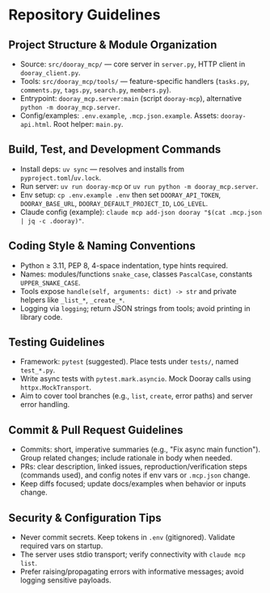 # Repository Guidelines

## Project Structure & Module Organization
- Source: `src/dooray_mcp/` — core server in `server.py`, HTTP client in `dooray_client.py`.
- Tools: `src/dooray_mcp/tools/` — feature-specific handlers (`tasks.py`, `comments.py`, `tags.py`, `search.py`, `members.py`).
- Entrypoint: `dooray_mcp.server:main` (script `dooray-mcp`), alternative `python -m dooray_mcp.server`.
- Config/examples: `.env.example`, `.mcp.json.example`. Assets: `dooray-api.html`. Root helper: `main.py`.

## Build, Test, and Development Commands
- Install deps: `uv sync` — resolves and installs from `pyproject.toml`/`uv.lock`.
- Run server: `uv run dooray-mcp` or `uv run python -m dooray_mcp.server`.
- Env setup: `cp .env.example .env` then set `DOORAY_API_TOKEN`, `DOORAY_BASE_URL`, `DOORAY_DEFAULT_PROJECT_ID`, `LOG_LEVEL`.
- Claude config (example): `claude mcp add-json dooray "$(cat .mcp.json | jq -c .dooray)"`.

## Coding Style & Naming Conventions
- Python ≥ 3.11, PEP 8, 4-space indentation, type hints required.
- Names: modules/functions `snake_case`, classes `PascalCase`, constants `UPPER_SNAKE_CASE`.
- Tools expose `handle(self, arguments: dict) -> str` and private helpers like `_list_*`, `_create_*`.
- Logging via `logging`; return JSON strings from tools; avoid printing in library code.

## Testing Guidelines
- Framework: `pytest` (suggested). Place tests under `tests/`, named `test_*.py`.
- Write async tests with `pytest.mark.asyncio`. Mock Dooray calls using `httpx.MockTransport`.
- Aim to cover tool branches (e.g., `list`, `create`, error paths) and server error handling.

## Commit & Pull Request Guidelines
- Commits: short, imperative summaries (e.g., "Fix async main function"). Group related changes; include rationale in body when needed.
- PRs: clear description, linked issues, reproduction/verification steps (commands used), and config notes if env vars or `.mcp.json` change.
- Keep diffs focused; update docs/examples when behavior or inputs change.

## Security & Configuration Tips
- Never commit secrets. Keep tokens in `.env` (gitignored). Validate required vars on startup.
- The server uses stdio transport; verify connectivity with `claude mcp list`.
- Prefer raising/propagating errors with informative messages; avoid logging sensitive payloads.
